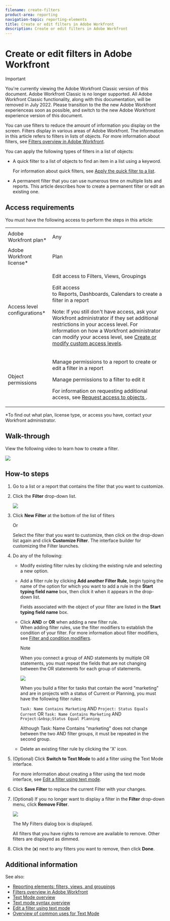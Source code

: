 ```yaml
---
filename: create-filters
product-area: reporting
navigation-topic: reporting-elements
title: Create or edit filters in Adobe Workfront
description: Create or edit filters in Adobe Workfront
---
```


# Create or edit filters in Adobe Workfront

>[!IMPORTANT]
>
>You're currently viewing the Adobe Workfront Classic version of this document. Adobe Workfront Classic is no longer supported. All Adobe Workfront Classic functionality, along with this documentation, will be removed in July 2022. Please transition to the the new Adobe Workfront experienceas soon as possible, and switch to the new Adobe Workfront experience version of this document.

<!--
<p data-mc-conditions="QuicksilverOrClassic.Draft mode">(NOTE: ***IMPORTANT: this DIV will need to be drafted/ hidden when the following DIV (that includes new filters) will be live)</p>
-->

<!--
<p data-mc-conditions="QuicksilverOrClassic.Draft mode">(NOTE: all screen shots and steps will have to be reviewed for the new filters because this was updates in 2021 and filters have had additional changes in functionality and UI since then)</p>
-->

You can use filters to reduce the amount of information you display on the screen. Filters display in various areas of Adobe Workfront. The information in this article refers to filters in lists of objects. For more information about filters, see [Filters overview in Adobe Workfront](../../../reports-and-dashboards/reports/reporting-elements/filters-overview.md).

<!--
<p data-mc-conditions="QuicksilverOrClassic.Draft mode">(NOTE: add information here about modifying and copying existing filters as a way of creating new filters!) </p>
-->

You can apply the following types of filters in a list of objects:

* A quick filter to a list of objects to find an item in a list using a keyword.

  For information about quick filters, see [Apply the quick filter to a list](../../../workfront-basics/navigate-workfront/use-lists/apply-quick-filter-list.md).

* A permanent filter that you can use numerous time on multiple lists and reports. This article describes how to create a permanent filter or edit an existing one.

## Access requirements

You must have the following access to perform the steps in this article:

<table> 
 <col> 
 <col> 
 <tbody> 
  <tr> 
   <td role="rowheader">Adobe Workfront plan*</td> 
   <td> <p>Any</p> </td> 
  </tr> 
  <tr> 
   <td role="rowheader">Adobe Workfront license*</td> 
   <td> <p>Plan </p> </td> 
  </tr> 
  <tr> 
   <td role="rowheader">Access level configurations*</td> 
   <td> <p>Edit access to Filters, Views, Groupings</p> <p>Edit access to&nbsp;Reports,&nbsp;Dashboards,&nbsp;Calendars to create a filter in a report</p> <p>Note: If you still don't have access, ask your Workfront administrator if they set additional restrictions in your access level. For information on how a Workfront administrator can modify your access level, see <a href="../../../administration-and-setup/add-users/configure-and-grant-access/create-modify-access-levels.md" class="MCXref xref">Create or modify custom access levels</a>.</p> </td> 
  </tr> 
  <tr> 
   <td role="rowheader">Object permissions</td> 
   <td> <p>Manage permissions to a report to create or edit a filter in a report</p> <p>Manage permissions to a filter to edit it</p> <p>For information on requesting additional access, see <a href="../../../workfront-basics/grant-and-request-access-to-objects/request-access.md" class="MCXref xref">Request access to objects </a>.</p> </td> 
  </tr> 
 </tbody> 
</table>

&#42;To find out what plan, license type, or access you have, contact your Workfront administrator.

## Walk-through

View the following video to learn how to create a filter.

[![](assets/video-create-filters-350x198.png)](https://workfront-video.wistia.com/medias/5iz0l6s4o0)

## How-to steps

1. Go to a list or a report that contains the filter that you want to customize.
1. Click the **Filter** drop-down list.

   ![](assets/screen-shot-2013-09-05-at-9.55.17-am-350x481.png)

1. Click **New Filter** at the bottom of the list of filters

   Or

   Select the filter that you want to customize, then click on the drop-down list again and click **Customize Filter**.
   The interface builder for customizing the Filter launches.

1. Do any of the following:

   * Modify existing filter rules by clicking the existing rule and selecting a new option.
   * Add a filter rule by clicking **Add another Filter Rule**, begin typing the name of the option for which you want to add a rule in the **Start typing field name** box, then click it when it appears in the drop-down list.

     Fields associated with the object of your filter are listed in the **Start typing field name** box. 
   
   * Click **AND** or **OR** when adding a new filter rule.  
     When adding filter rules, use the filter modifiers to establish the condition of your filter. For more information about filter modifiers, see [Filter and condition modifiers](../../../reports-and-dashboards/reports/reporting-elements/filter-condition-modifiers.md).

     >[!NOTE]
     >
     >When you connect a group of AND&nbsp;statements by multiple OR statements, you must repeat the fields that are not changing between the OR statements for each group of statements. 
     >
     >![](assets/filters-and-statements-connected-by-or-statements-builder-ui-old-filters-350x163.png)
     >
     >When you build a filter for tasks that contain the word "marketing" and are in projects with a status of Current or Planning, you must have the following filter rules:
     >
     >`Task: Name Contains Marketing` AND `Project: Status Equals Current` OR `Task: Name Contains Marketing` AND `Project:&nbsp;Status Equal Planning` 
     >
     >Although Task: Name Contains "marketing" does not change between the two AND filter groups, it must be repeated in the second group.

   * Delete an existing filter rule by clicking the 'X' icon.

1. (Optional) Click **Switch to Text Mode** to add a filter using the Text Mode interface.

   For more information about creating a filter using the text mode interface, see [Edit a filter using text mode](../../../reports-and-dashboards/reports/text-mode/edit-text-mode-in-filter.md). 

1. Click **Save Filter** to replace the current Filter with your changes.
1. (Optional) If you no longer want to display a filter in the **Filter** drop-down menu, click **Remove Filter**.

   ![](assets/filter-remove.png)

   The My Filters dialog box is displayed.

   All filters that you have rights to remove are available to remove. Other filters are displayed as dimmed.

1. Click the (**x**) next to any filters you want to remove, then click **Done**.

## Additional information

See also:

  <!--
  <li data-mc-conditions="QuicksilverOrClassic.Classic,QuicksilverOrClassic.Draft mode"><a href="https://one.workfront.com/s/learningpath2/workfront-reporting-20Y0z000000blhLEAQ" target="_blank">Learning Path for reports and dashboards</a> (link is not working anymore - drafted)</li>
  -->

* [Reporting elements: filters, views, and groupings](../../../reports-and-dashboards/reports/reporting-elements/reporting-elements-filters-views-groupings.md) 
* [Filters overview in Adobe Workfront](../../../reports-and-dashboards/reports/reporting-elements/filters-overview.md) 
* [Text Mode overview](../../../reports-and-dashboards/reports/text-mode/understand-text-mode.md) 
* [Text mode syntax overview](../../../reports-and-dashboards/reports/text-mode/text-mode-syntax-overview.md) 
* [Edit a filter using text mode](../../../reports-and-dashboards/reports/text-mode/edit-text-mode-in-filter.md) 
* [Overview of common uses for Text Mode](../../../reports-and-dashboards/reports/text-mode/understand-common-uses-text-mode.md)

&nbsp;

<!--
<div data-mc-conditions="QuicksilverOrClassic.Draft mode"> 
<p data-mc-conditions="QuicksilverOrClassic.Draft mode">(NOTE: when the beta filters will be replaced, this will replace the content at the top; both the top content and everything starting here are in separate DIV sections to make it easier to condition and undrafte, etc.) </p>
<p>You can limit the amount of information you display on the screen in a list of items with a filter. You can define certain criteria based on particular pieces of information about an object and only display those objects that meet those criteria.</p>
<p>You can apply the following types of filters in&nbsp;Adobe Workfront: </p>
<ul>
<li> <p>Quick filters in a list of objects to find an item using a keyword. These are temporary filters that you cannot save for future use. </p> <p>For information about quick filters, see <a href="../../../workfront-basics/navigate-workfront/use-lists/apply-quick-filter-list.md" class="MCXref xref">Apply the quick filter to a list</a>. </p> </li>
<li> <p>Permanent filters that you can save and use numerous time on multiple lists and reports. This article describes how to create a permanent filter or edit an existing one in a list or report. </p> </li>
<li> <p>Filters in other areas of Workfront, outside of lists and reports. </p> <p>For a list of all filters in&nbsp;Workfront and the areas where you can apply them, see <a href="../../../reports-and-dashboards/reports/reporting-elements/filters-overview.md" class="MCXref xref">Filters overview in Adobe Workfront</a>. </p> </li>
</ul>
<h2>Access requirements</h2>
<p>You must have the following access to perform the steps in this article:</p>
<table>
<col>
<col>
<tbody>
<tr>
<td role="rowheader">Adobe Workfront plan*</td>
<td> <p>Any</p> </td>
</tr>
<tr>
<td role="rowheader">Adobe Workfront license*</td>
<td> <p>Request or higher</p> </td>
</tr>
<tr>
<td role="rowheader">Access level configurations*</td>
<td> <p>Edit access to&nbsp;Filters, Views, and Groupings</p> <note type="note">
If you still don't have access, ask your Workfront administrator if they set additional restrictions in your access level. For information on how a Workfront administrator can modify your access level, see
<a href="../../../administration-and-setup/add-users/configure-and-grant-access/create-modify-access-levels.md" class="MCXref xref">Create or modify custom access levels</a>.
</note> </td>
</tr>
<tr>
<td role="rowheader">Object permissions</td>
<td> <p>Manage permissions to a filter</p> <p>For information on requesting additional access, see <a href="../../../workfront-basics/grant-and-request-access-to-objects/request-access.md" class="MCXref xref">Request access to objects </a>.</p> </td>
</tr>
</tbody>
</table>
<p>*To find out what plan, license type, or access you have, contact your Workfront administrator.</p>
<div class="preview" data-mc-conditions="QuicksilverOrClassic.Quicksilver">
<h2>Types of filter-building interfaces</h2>
<p>You can create filters using the types of filter builders described in the table below: </p>
<table>
<col>
<col>
<col>
<tbody>
<tr>
<td>Builder type</td>
<td> <p>Filter object</p> <p>&nbsp;</p> </td>
<td>Where available</td>
</tr>
<tr>
<td><b>Standard builder</b> </td>
<td>All objects </td>
<td>Lists and reports</td>
</tr>
<tr data-mc-conditions="">
<td><span class="preview" style="font-weight: bold;">Beta builder</span> 
<p data-mc-conditions="QuicksilverOrClassic.Draft mode">(NOTE: the Beta builder text is also in yellow)</p>
</td>
<td>
<div class="preview">
<ul>
<li> <p>Projects</p> </li>
<li> <p>Tasks </p> </li>
<li> <p>Issues</p> </li>
</ul>
</div> </td>
<td>
<div class="preview">
<ul>
<li> <p>Lists </p> </li>
</ul>
<ul>
<li> <p>The Projects list in the Scenario Planner</p> <p>The Scenario Planner is available only in the new Adobe Workfront experience and requires an additional license. For information about the Workfront Scenario Planner, see <a href="../../../scenario-planner/scenario-planner-overview.md" class="MCXref xref">The Scenario Planner overview</a>. </p> </li>
</ul> 
<p data-mc-conditions="QuicksilverOrClassic.Draft mode">Requests area (NOTE: verify this with Vazgen - not sure if this will come out now???)</p>
</div> </td>
</tr>
<tr data-mc-conditions="QuicksilverOrClassic.Quicksilver">
<td colspan="2"> <note type="note">
<span class="preview">Beta builders for filters are not available in reports.</span>
</note> </td>
</tr>
</tbody>
</table>
<p>For information about Workfront objects, see <a href="../../../workfront-basics/navigate-workfront/workfront-navigation/understand-objects.md" class="MCXref xref">Understand objects in Adobe Workfront</a>. </p>
</div>
<p><strong>Create or edit a filter  in the standard builder </strong></p>
<p data-mc-conditions="QuicksilverOrClassic.Draft mode">(NOTE: second part of the title, NWE only)</p>
<div>
<p>You can create filters in lists and reports in the following ways:</p>
<p data-mc-conditions="QuicksilverOrClassic.Draft mode">(NOTE: keep this?? this sort of applies to both this UI and the beta!)</p>
<ul>
<li> <p>From scratch</p> </li>
<li> <p>Edit an existing filter and save it as a new filter</p> </li>
</ul>
</div>
<p>Regardless of the method you use to create filters, creating a filter from scratch or from an existing filter is similar. </p>
<ol>
<li value="1"> <p>Go to a list or a report where you want to create a filter or that contains the filter that you want to customize.</p> </li>
<li value="2"> <p data-mc-conditions="QuicksilverOrClassic.Quicksilver">Click the <strong>Filter</strong> icon <img src="assets/filter-nwepng.png">. </p> <note type="tip">
The report creator must allow for filters to be edited in order to view the&nbsp;Filter drop-down list on a report. The Report Default filter is applied to a report by default. The Report Default filter can be customized only when you edit the report.
</note> <p data-mc-conditions="QuicksilverOrClassic.Quicksilver"> <img src="assets/filter-drop-down-expanded-nwe-350x904.png" style="width: 350;height: 904;"> </p> </li>
<li value="3">
<div data-mc-conditions="QuicksilverOrClassic.Quicksilver">
<p>Click <strong>New Filter</strong> at the top of the list of filters</p>
<p>Or</p>
<p>Hover over the filter you want to modify and click the <strong>Edit</strong> icon <img src="assets/edit-icon.png">. </p>
</div> <p>The builder for customizing the filter opens. </p> </li>
<li value="4">Do any of the following:<br>
<ul>
<li><p>Modify existing filter rules by clicking the existing rule and selecting a new option.</p></li>
<li><p>Add a filter rule by clicking <strong>Add another Filter Rule</strong>, begin typing the name of the option for which you want to add a rule in the <strong>Start typing field name</strong> box, then click it when it appears in the drop-down list. </p><p>Fields associated with the object of your filter are listed in the <strong>Start typing field name</strong> box. </p></li>
<li><p>Click <strong>AND</strong> or <strong>OR</strong> when adding a new filter rule.<br>When adding filter rules, use the filter modifiers to establish the condition of your filter. For more information about filter modifiers, see <a href="../../../reports-and-dashboards/reports/reporting-elements/filter-condition-modifiers.md" class="MCXref xref">Filter and condition modifiers</a>.</p> <note type="note">  
<p>When you connect a group of AND&nbsp;statements by multiple OR statements, you must repeat the fields that are not changing between the OR statements for each group of statements. </p>
<p><img src="assets/filters-and-statements-connected-by-or-statements-builder-ui-old-filters-350x163.png" style="width: 350;height: 163;"></p>
<div class="example" data-mc-autonum="<b>Example: </b>">  
<p>When you build a filter for tasks that contain the word "marketing" and are in projects with a status of Current or Planning, you must have the following filter rules:</p>
<pre>Task: Name Contains Marketing</pre>
<pre>AND</pre>
<pre>Project: Status Equals Current</pre>
<pre>OR</pre>
<pre>Task: Name Contains Marketing</pre>
<pre>AND</pre>
<pre>Project:&nbsp;Status Equal Planning</pre>
<p>Although Task: Name Contains "marketing" does not change between the two AND filter groups, it must be repeated in the second group. </p>
</div>
</note></li>
<li>Delete an existing filter rule by clicking the 'X' icon.</li>
</ul></li>
<li value="5"> <p>(Optional) Click <strong>Switch to Text Mode</strong> to add a filter using the Text Mode interface.</p> <p>For more information about creating a filter using the text mode interface, see <a href="../../../reports-and-dashboards/reports/text-mode/edit-text-mode-in-filter.md" class="MCXref xref">Edit a filter using text mode</a>. </p> </li>
<li value="6"> <p>Click <strong>Save Filter</strong> to create a new filter or replace the selected one with your changes.</p> <p>Or</p> <p>Click <strong>Save as New Filter</strong> to create a new filter from the selected one. </p> <p>The new filter displays in the list of filters and it is automatically applied to the list or report you selected.</p> </li>
<li value="7"> <p>(Optional) Do one of the following:</p>
<ul>
<li> <p>Share filters you create with other users, or make them available system-wide. For information, see <a href="../../../reports-and-dashboards/reports/reporting-elements/share-filter-view-grouping.md" class="MCXref xref">Share a filter, view, or grouping </a>. </p> </li>
<li> <p>Remove filters you no longer want to display in the list. For information, see <a href="../../../reports-and-dashboards/reports/reporting-elements/remove-filters-views-groupings.md" class="MCXref xref">Remove filters, views, and groupings</a>. </p> </li>
</ul> </li>
</ol>
<div class="preview" data-mc-conditions="QuicksilverOrClassic.Quicksilver">
<h2><a name="Create2"></a>Create or edit a filter in the beta builder</h2>
<p data-mc-conditions="QuicksilverOrClassic.Draft mode">(NOTE: yellow div and it stays NWE only)</p>
<div>
<p>Consider the following when creating filters using the different interfaces:</p>
<ul>
<li> <p>You can find the beta builder in the same places you find the standard filter interface for the areas listed in the table above. </p> </li>
<li> <p>You can switch back and forth between the standard and the beta builder interface, where the beta option is available. </p> </li>
<li> <p>After you have enabled the beta builder in one area, it is the default experience for all areas where it is available. For example, if you enable the beta builder in a project list, it is the default experience for building task and issue filters in lists as well. </p> </li>
<li> <p>You can create filters using the beta builder interface in project, task, and issue lists in the following ways:</p>
<ul>
<li> <p>From scratch</p> </li>
<li> <p>Edit an existing filter </p> </li>
<li> <p>Duplicate an existing filter</p> </li>
<li> <p>Duplicate an existing filter, edit it, and save it as a new filter </p> </li>
</ul> </li>
<li> <p>Saved filters are available in both builders, regardless of which experience you used to originally build them. For example, if you created a filter using the standard builder, you can find and modify it in the beta builder interface as well.</p> </li>
<li> <p>The standard and beta builders have a slightly different syntax when building multiple-statement filters that combine the AND and OR operators. As a result, these filters may display differently when you switch from one builder to another. </p>
<div class="example" data-mc-autonum="<b>Example: </b>"> <span class="autonumber"><span><b>Example: </b></span></span>
<p>The following scenario exists: </p>
<ol>
<li value="1"> <p>Use the beta builder to create a filter that has the following syntax:</p> <p><code>(A OR&nbsp;B) AND&nbsp;C</code> </p> </li>
<li value="2"> <p>Switch back to the standard builder and edit the filter using the syntax of the standard builder as described in the <a href="#create-or-edit-a-filter-in-the-standard-builder" class="MCXref xref">Create or edit a filter in the standard builder</a> section in this article. The syntax for the standard builder displays the filter statements as follows:</p>
<div>
<pre>A AND C</pre>
<pre>OR</pre>
<pre>B AND C</pre>
</div> </li>
<li value="3"> <p>Make a change to the filter in the standard interface. </p> </li>
<li value="4"> <p>Switch back to the beta builder. The filter statement displays according to the logic supported in the standard builder, as described in Step b.
<MadCap:conditionalText data-mc-conditions="QuicksilverOrClassic.Draft mode">
(NOTE: ensures this stays correct over time)
</MadCap:conditionalText>
</p> <p>The filter displays in the beta builder interface as follows: </p>
<div>
<pre>A AND C</pre>
<pre>OR</pre>
<pre>B AND C</pre>
</div> <p>This happens because the filter was modified in the standard interface. </p> </li>
</ol>
</div> </li>
</ul>
</div>
<ol>
<p>Create a filter using the beta builder interface: </p>
<li value="1">Go to a project, task, or issue list where you want to create a filter or that contains the filter that you want to customize.</li>
<li value="2"> <p>Click the <strong>Filter</strong> icon <img src="assets/filter-nwepng.png">, then enable the <strong>Beta setting</strong> <img src="assets/beta-toggle-white-on-existing-filters.png"> to access the beta builder. It is disabled by default. </p> <p>This opens the beta filter builder interface. </p> <note type="tip">
The header of the filter builder interface changes to blue when you enable the beta builder. After you enabled the beta builder interface, Workfront keeps it enabled for all areas where it is available.
</note> <p> <img src="assets/new-filters-my-filters-suggested-shared-filter-lists-nwe-350x234.png" style="width: 350;height: 234;"> </p> </li>
<li value="3"> <p>Review the following lists of filters:</p>
<table>
<col>
<col>
<tbody>
<tr>
<td role="rowheader">My filters</td>
<td>Filters that you build and saved yourself.</td>
</tr>
<tr>
<td role="rowheader">Suggested</td>
<td>Filters that the Workfront administrator adds to your list of filters, either at the system level, or in your Layout Template. </td>
</tr>
<tr>
<td role="rowheader">Shared with me</td>
<td>Filters that others create and share with you or that are shared system-wide.</td>
</tr>
</tbody>
</table> </li>
<li value="4"> <p>Do one of the following:</p>
<ul>
<li> <p>Click <strong>New filter</strong> to create a filter from scratch</p> </li>
</ul>
<ul>
<li> <p>Hover over an existing filter that you have permissions to manage and click the <strong>Edit</strong> icon <img src="assets/edit-icon.png"> to edit an existing filter. </p> <p>Or</p> <p>Hover over an existing filter that you have permissions to manage and click&nbsp;<strong>Duplicate</strong> to copy the existing filter and edit a copy. </p> </li>
</ul> <p> <img src="assets/new-filters-more-menu-options-wb-nwe.png"> </p> </li>
<li value="5"> <p>(Conditional) Depending on whether you want to find objects that match all or any of the statements in a filter group select from the following options: </p>
<table>
<col>
<col>
<tbody>
<tr>
<td role="rowheader">Include if all are true</td>
<td>The objects found by the filter must match all filter criteria in a filter group. In this case, the filter statements are connected by the AND&nbsp;operator. This is the default selection. </td>
</tr>
<tr>
<td role="rowheader">Include if any are true</td>
<td>The objects found by the filter must match any filter criteria in a filter group. In this case, the filter statements are connected by the OR&nbsp;operator.</td>
</tr>
</tbody>
</table> <p> <img src="assets/new-filters-all-or-any-are-true-drop-down-menu-nwe-350x190.png" style="width: 350;height: 190;"> </p> <p>For more information about filter operators, see <a href="../../../reports-and-dashboards/reports/reporting-elements/filters-overview.md" class="MCXref xref">Filters overview in Adobe Workfront</a>. </p> </li>
<li value="6"> <p>Start typing the name of a field, then select it when it displays in the list. You can also select <strong>Search all fields</strong> to view a list of all fields to filter by. The fields in the advanced search are grouped by object category.</p> </li>
<li value="7"> <p>Click the modifier drop-down menu to select a modifier. The default modifier is "Equals." </p> <p>For more information, see <a href="../../../reports-and-dashboards/reports/reporting-elements/filter-condition-modifiers.md" class="MCXref xref">Filter and condition modifiers</a>. </p> <note type="tip">
As you build the filter, the results appear immediately in the list.
</note> </li>
<li value="8"> <p>Start typing the value of a field you want to filter by. For example, start typing the name of an issue, if you want to filter by<code> Issue:Name</code>. Select the value when it displays in the list. </p> <note type="tip">
Depending on what modifier you selected, you can select multiple values.
</note> </li>
<li value="9"> <p>Click&nbsp;<strong>Add filter</strong> to select another field and add a new filtering criteria to the filter statement. </p> </li>
<li value="10"> <p>(Optional)&nbsp;Click the <strong>Delete</strong> icon <img src="assets/delete.png"> to remove existing filter statements.</p> <p>Or</p> <p>Click <strong>Clear all</strong> to clear all filtering criteria. </p> </li>
<li value="11"> <p>(Optional)&nbsp;Click <strong>Add filter group</strong> to add another set of filtering criteria.</p> <note type="tip">  
<p>You might want to user another filter group when you want the groups to be connected by a different operator than the operator in a filter statement. </p>
<div class="example" data-mc-autonum="<b>Example: </b>">  
<p>When you filter for project that contain "marketing" in the name that are either not complete and are not On Hold, you can use the following multiple filter groups: </p>
<p><code>(Project: Name Contains Marketing AND&nbsp;Project:&nbsp;Percent Complete Does not equal 100) </code> </p>
<p><code>OR&nbsp;</code> </p>
<p><code>(Project: Name Contains Marketing AND&nbsp;Project: Status Does not equal On&nbsp;Hold)</code> </p>
<p>In this case, each filter statement is connected by an AND and the filter groups are connected by an OR. </p>
</div>
</note> </li>
<li value="12"> <p>(Optional)&nbsp;Click <strong>Text mode</strong> to continue building the filter using text mode. </p>
<p data-mc-conditions="QuicksilverOrClassic.Draft mode">(NOTE: update shot below!)</p>
<p> <img src="assets/text-mode-option-create-filter-nwe-350x253.png" style="width: 350;height: 253;"> </p> <p>The text mode interface opens. </p> <p> <img src="assets/text-mode-interface-for-beta-filters-nwe-350x324.png" style="width: 350;height: 324;"> </p> <note type="tip">
We recommend building as much of the filter as possible using the beta builder interface and only using text mode when you must make modifications to the filter that are only supported in text mode.
</note> <p>For more information about creating a filter using the text mode interface, see <a href="../../../reports-and-dashboards/reports/text-mode/edit-text-mode-in-filter.md" class="MCXref xref">Edit a filter using text mode</a>. </p> </li>
<li value="13"> <p>(Optional) Click <strong>Exit text mode</strong> to return to the beta builder interface. </p> <note type="warning">
Some text mode statements are not supported in the beta builder or the standard interface. Exiting text mode when you have created these types of statements might generate a warning message.
</note> </li>
<li value="14"> <p>(Optional)&nbsp;Click <strong>Apply</strong> to apply the filter to the list and see the results.</p> <p>The number of filter statements including filter groups that you selected displays next to the filter icon at the top of the list.</p> <p> <img src="assets/new-filters-number-of-filters-selected-wb-nwe.png"> </p> </li>
<li value="15"> <p>Click&nbsp;<strong>Save as new</strong> to save the filter for future use. </p> <p> <img src="assets/save-as-untitled-filter-ui-nwe-350x348.png" style="width: 350;height: 348;"> </p> </li>
<li value="16"> <p>Select <strong>Untitled Filter</strong> and enter the name of the new filter instead. </p> </li>
<li value="17"> <p>Select an icon for the new filter from the <strong>Icon</strong> drop-down menu. </p> <p> <img src="assets/new-filters-select-icon-expanded-drop-down-wb.png"> </img> </p> </li>
<li value="18"> <p>(Optional) Add a description for the filter to indicate what is unique about it. The description displays under the filter name in the list of filters. </p> <note type="tip">
Clicking
<strong>Cancel</strong> at any time takes you back to the filter building area.
</note> </li>
<li value="19"> <p>Click&nbsp;<strong>Save</strong>. The filter is saved in the My filters list and is applied to the list of items.</p> </li>
<li value="20"> <p> (Optional) Select another filter to apply it in addition to the new filter you just created. </p> <note type="tip">  
<ul>
<li> <p>There is no limit to the number of filters you can select.</p> </li>
<li> <p>When you select multiple filters all their conditions must be met simultaneously to display matching results.</p> </li>
</ul>
</note> <p> <img src="assets/new-filters-apply-multiple-filters-350x335.png" style="width: 350;height: 335;"> </p> <p>The number of filters you selected displays next to the filter icon at the top of the list of items.</p> <p> <img src="assets/new-filters-number-of-filters-selected-wb-nwe.png"> </img> </p> </li>
<li value="21"> <p>(Optional) Do one of the following:</p>
<ul>
<li> <p>Share the filter with others, or make it available system-wide. For more information, see <a href="../../../reports-and-dashboards/reports/reporting-elements/share-filter-view-grouping.md" class="MCXref xref">Share a filter, view, or grouping </a>.</p> </li>
<li> <p>Delete the filter if it is no longer valid or a duplicate.&nbsp;For information, see <a href="../../../reports-and-dashboards/reports/reporting-elements/delete-filters.md" class="MCXref xref">Delete filters</a>. </p> </li>
</ul> </li>
</ol>
</div>
</div>
-->
